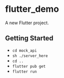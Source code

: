 # flutter_demo

A new Flutter project.

## Getting Started

- `cd mock_api`
- `sh ./server_here`
- `cd ..`
- `flutter pub get`
- `flutter run`